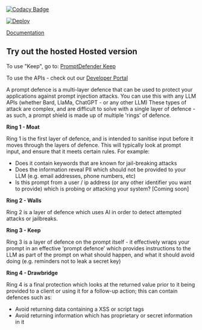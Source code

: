 [![Codacy 
Badge](https://app.codacy.com/project/badge/Grade/080ff8f6c80d434484249b8dbb3a5ef0)](https://app.codacy.com/gh/Safetorun/PromptShield/dashboard?utm_source=gh&utm_medium=referral&utm_content=&utm_campaign=Badge_grade)

[![Deploy](https://github.com/Safetorun/PromptDefender/actions/workflows/deploy.yml/badge.svg)](https://github.com/Safetorun/PromptDefender/actions/workflows/deploy.yml)

[Documentation](https://promptshield.readme.io/)

## Try out the hosted Hosted version

To use "Keep", go to: [PromptDefender Keep](https://defender.safetorun.com) 

To use the APIs - check out our [Developer Portal](https://promptshield.readme.io)

A prompt defence is a multi-layer defence that can be used to protect your applications against prompt injection attacks. You can use this with any LLM APIs (whether Bard, LlaMa, ChatGPT - or any other LLM) These types of attack are complex, and are difficult to solve with a single layer of defence - as such, a prompt shield is made up of multiple 'rings' of defence.

**Ring 1 - Moat**

Ring 1 is the first layer of defence, and is intended to sanitise input before it moves through the layers of defence. This will typically look at prompt input, and ensure that it meets certain rules. For example:

- Does it contain keywords that are known for jail-breaking attacks
- Does the information reveal PII which should not be provided to your LLM (e.g. email addresses, phone numbers, etc)
- Is this prompt from a user / ip address (or any other identifier you want to provide) which is probing or attacking your system? [Coming soon]

**Ring 2 - Walls**

Ring 2 is a layer of defence which uses AI in order to detect attempted attacks or jailbreaks.

**Ring 3 - Keep**

Ring 3 is a layer of defence on the prompt itself - it effectively wraps your prompt in an effective 'prompt defence' which provides instructions to the LLM as part of the prompt on what should happen, and what it should avoid doing (e.g. reminders not to leak a secret key)

**Ring 4 - Drawbridge**

Ring 4 is a final protection which looks at the returned value prior to it being provided to a client or using it for a follow-up action; this can contain defences such as:

- Avoid returning data containing a XSS or script tags
- Avoid returning information which has proprietary or secret information in it
